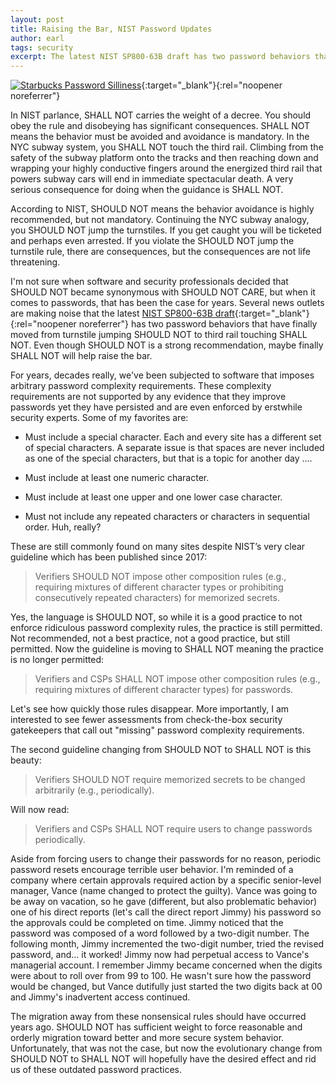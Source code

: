```yaml
---
layout: post
title: Raising the Bar, NIST Password Updates
author: earl
tags: security
excerpt: The latest NIST SP800-63B draft has two password behaviors that have finally moved from subway turnstile jumping SHOULD NOT to third rail touching SHALL NOT.
---
```

[![Starbucks Password Silliness](/assets/img/2024-09-30-startbucks.jpg)](https://www.starbucks.com/account/reset-password/:token){:target="_blank"}{:rel="noopener noreferrer"}

In NIST parlance, SHALL NOT carries the weight of a decree. You should obey the rule and disobeying has significant consequences. SHALL NOT means the behavior must be avoided and avoidance is mandatory. In the NYC subway system, you SHALL NOT touch the third rail. Climbing from the safety of the subway platform onto the tracks and then reaching down and wrapping your highly conductive fingers around the energized third rail that powers subway cars will end in immediate spectacular death. A very serious consequence for doing when the guidance is SHALL NOT.

According to NIST, SHOULD NOT means the behavior avoidance is highly recommended, but not mandatory. Continuing the NYC subway analogy, you SHOULD NOT jump the turnstiles. If you get caught you will be ticketed and perhaps even arrested. If you violate the SHOULD NOT jump the turnstile rule, there are consequences, but the consequences are not life threatening. 

I'm not sure when software and security professionals decided that SHOULD NOT became synonymous with SHOULD NOT CARE, but when it comes to passwords, that has been the case for years. Several news outlets are making noise that the latest [NIST SP800-63B draft](https://pages.nist.gov/800-63-4/sp800-63b.html){:target="_blank"}{:rel="noopener noreferrer"} has two password behaviors that have finally moved from turnstile jumping SHOULD NOT to third rail touching SHALL NOT. Even though SHOULD NOT is a strong recommendation, maybe finally SHALL NOT will help raise the bar.

For years, decades really, we've been subjected to software that imposes arbitrary password complexity requirements. These complexity requirements are not supported by any evidence that they improve passwords yet they have persisted and are even enforced by erstwhile security experts. Some of my favorites are:

* Must include a special character. Each and every site has a different set of special characters. A separate issue is that spaces are never included as one of the special characters, but that is a topic for another day ....

* Must include at least one numeric character.

* Must include at least one upper and one lower case character.

* Must not include any repeated characters or characters in sequential order. Huh, really?

These are still commonly found on many sites despite NIST’s very clear guideline which has been published since 2017:

>Verifiers SHOULD NOT impose other composition rules (e.g., requiring mixtures of different character types or prohibiting consecutively repeated characters) for memorized secrets.

Yes, the language is SHOULD NOT, so while it is a good practice to not enforce ridiculous password complexity rules, the practice is still permitted. Not recommended, not a best practice, not a good practice, but still permitted. Now the guideline is moving to SHALL NOT meaning the practice is no longer permitted:

>Verifiers and CSPs SHALL NOT impose other composition rules (e.g., requiring mixtures of different character types) for passwords.

Let's see how quickly those rules disappear. More importantly, I am interested to see fewer assessments from check-the-box security gatekeepers that call out "missing" password complexity requirements.

The second guideline changing from SHOULD NOT to SHALL NOT is this beauty:

>Verifiers SHOULD NOT require memorized secrets to be changed arbitrarily (e.g., periodically).

Will now read:

>Verifiers and CSPs SHALL NOT require users to change passwords periodically. 

Aside from forcing users to change their passwords for no reason, periodic password resets encourage terrible user behavior. I'm reminded of a company where certain approvals required action by a specific senior-level manager, Vance (name changed to protect the guilty). Vance was going to be away on vacation, so he gave (different, but also problematic behavior) one of his direct reports (let's call the direct report Jimmy) his password so the approvals could be completed on time. Jimmy noticed that the password was composed of a word followed by a two-digit number. The following month, Jimmy incremented the two-digit number, tried the revised password, and... it worked! Jimmy now had perpetual access to Vance's managerial account. I remember Jimmy became concerned when the digits were about to roll over from 99 to 100. He wasn't sure how the password would be changed, but Vance dutifully just started the two digits back at 00 and Jimmy's inadvertent access continued.

The migration away from these nonsensical rules should have occurred years ago. SHOULD NOT has sufficient weight to force reasonable and orderly migration toward better and more secure system behavior. Unfortunately, that was not the case, but now the evolutionary change from SHOULD NOT to SHALL NOT will hopefully have the desired effect and rid us of these outdated password practices.
